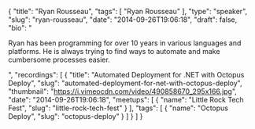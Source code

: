 {
  "title": "Ryan Rousseau",
  "tags": [
    "Ryan Rousseau"
  ],
  "type": "speaker",
  "slug": "ryan-rousseau",
  "date": "2014-09-26T19:06:18",
  "draft": false,
  "bio": "<p>Ryan has been programming for over 10 years in various languages and platforms. He is always trying to find ways to automate and make cumbersome processes easier.</p>",
  "recordings": [
    {
      "title": "Automated Deployment for .NET with Octopus Deploy",
      "slug": "automated-deployment-for-net-with-octopus-deploy",
      "thumbnail": "https://i.vimeocdn.com/video/490858670_295x166.jpg",
      "date": "2014-09-26T19:06:18",
      "meetups": [
        {
          "name": "Little Rock Tech Fest",
          "slug": "little-rock-tech-fest"
        }
      ],
      "tags": [
        {
          "name": "Octopus Deploy",
          "slug": "octopus-deploy"
        }
      ]
    }
  ]
}